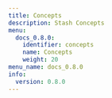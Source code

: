 ```yaml
---
title: Concepts
description: Stash Concepts
menu:
  docs_0.8.0:
    identifier: concepts
    name: Concepts
    weight: 20
menu_name: docs_0.8.0
info:
  version: 0.8.0
---
```


